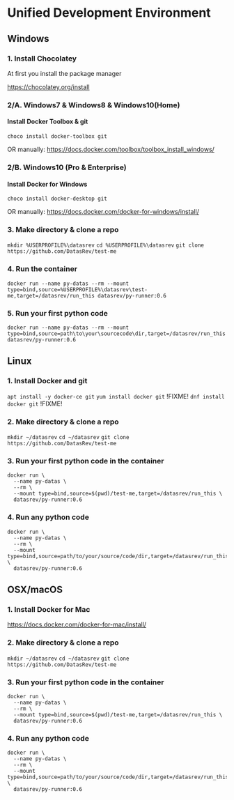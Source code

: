 # Unified Development Environment


## Windows

### 1. Install Chocolatey
At first you install the package manager

https://chocolatey.org/install

### 2/A. Windows7 & Windows8 & Windows10(Home)

#### Install Docker Toolbox & git
`choco install docker-toolbox git`

OR manually:
https://docs.docker.com/toolbox/toolbox_install_windows/

### 2/B. Windows10 (Pro & Enterprise)

#### Install Docker for Windows
`choco install docker-desktop git`

OR manually:
https://docs.docker.com/docker-for-windows/install/

### 3. Make directory & clone a repo
`mkdir %USERPROFILE%\datasrev`
`cd %USERPROFILE%\datasrev`
`git clone https://github.com/DatasRev/test-me`

### 4. Run the container
`docker run --name py-datas --rm --mount type=bind,source=%USERPROFILE%\datasrev\test-me,target=/datasrev/run_this datasrev/py-runner:0.6`

### 5. Run your first python code
`docker run --name py-datas --rm --mount type=bind,source=path\to\your\sourcecode\dir,target=/datasrev/run_this datasrev/py-runner:0.6`

## Linux

### 1. Install Docker and git
`apt install -y docker-ce git`
`yum install docker git` !FIXME!
`dnf install docker git` !FIXME!

### 2. Make directory & clone a repo
`mkdir ~/datasrev`
`cd ~/datasrev`
`git clone https://github.com/DatasRev/test-me`

### 3. Run your first python code in the container
```
docker run \
  --name py-datas \
  --rm \
  --mount type=bind,source=$(pwd)/test-me,target=/datasrev/run_this \
  datasrev/py-runner:0.6
  ```
  

### 4. Run any python code
```
docker run \
  --name py-datas \
  --rm \
  --mount type=bind,source=path/to/your/source/code/dir,target=/datasrev/run_this \
  datasrev/py-runner:0.6
```


## OSX/macOS

### 1. Install Docker for Mac
https://docs.docker.com/docker-for-mac/install/

### 2. Make directory & clone a repo
`mkdir ~/datasrev`
`cd ~/datasrev`
`git clone https://github.com/DatasRev/test-me`

### 3. Run your first python code in the container
```
docker run \
  --name py-datas \
  --rm \
  --mount type=bind,source=$(pwd)/test-me,target=/datasrev/run_this \
  datasrev/py-runner:0.6
```

### 4. Run any python code
```
docker run \
  --name py-datas \
  --rm \
  --mount type=bind,source=path/to/your/source/code/dir,target=/datasrev/run_this \
  datasrev/py-runner:0.6
```
